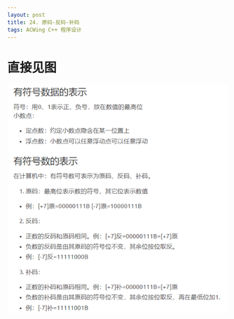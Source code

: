 ```yaml
---
layout: post
title: 24. 原码-反码-补码
tags: ACWing C++ 程序设计
---
```


# **直接见图**

![](/images/posts/acwing/4.png)


